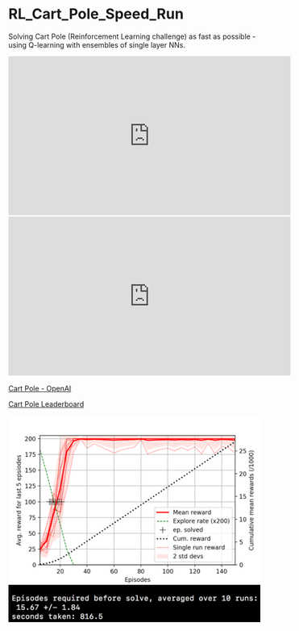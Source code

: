 # RL_Cart_Pole_Speed_Run

Solving Cart Pole (Reinforcement Learning challenge) as fast as possible - using Q-learning with ensembles of single layer NNs.

<iframe width="560" height="315" src="https://youtu.be/3yRsn5M5Q28" frameborder="0" allow="autoplay; encrypted-media" allowfullscreen></iframe>

<iframe width="560" height="315" src="https://www.youtube.com/embed/dQw4w9WgXcQ" frameborder="0" allow="autoplay; encrypted-media" allowfullscreen></iframe>


[Cart Pole - OpenAI](https://gym.openai.com/envs/CartPole-v0/) 

[Cart Pole Leaderboard](https://github.com/openai/gym/wiki/Leaderboard)

<img width="500" alt="graph_results" src="10_runs_plot.png">
<img width="500" alt="print_results" src="10_runs_print.png">


